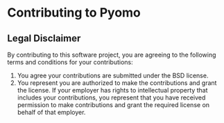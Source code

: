 Contributing to Pyomo
=====================

Legal Disclaimer
----------------

By contributing to this software project, you are agreeing to the
following terms and conditions for your contributions:

1. You agree your contributions are submitted under the BSD license.
2. You represent you are authorized to make the contributions and grant
   the license. If your employer has rights to intellectual property that
   includes your contributions, you represent that you have received
   permission to make contributions and grant the required license on
   behalf of that employer.
